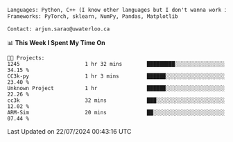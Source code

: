 ```txt
Languages: Python, C++ (I know other languages but I don't wanna work in em)
Frameworks: PyTorch, sklearn, NumPy, Pandas, Matplotlib

Contact: arjun.sarao@uwaterloo.ca
```

<!--START_SECTION:waka-->
📊 **This Week I Spent My Time On** 

```text
🐱‍💻 Projects: 
1245                     1 hr 32 mins        █████████░░░░░░░░░░░░░░░░   34.15 % 
CC3k-py                  1 hr 3 mins         ██████░░░░░░░░░░░░░░░░░░░   23.40 % 
Unknown Project          1 hr                ██████░░░░░░░░░░░░░░░░░░░   22.26 % 
cc3k                     32 mins             ███░░░░░░░░░░░░░░░░░░░░░░   12.02 % 
ARM-Sim                  20 mins             ██░░░░░░░░░░░░░░░░░░░░░░░   07.44 % 
```


 Last Updated on 22/07/2024 00:43:16 UTC
<!--END_SECTION:waka-->
